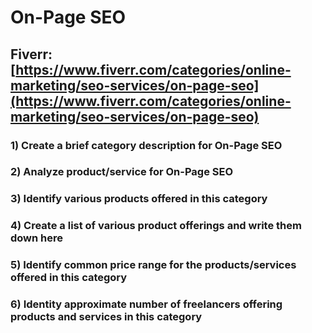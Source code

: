 # On-Page SEO
## Fiverr: [https://www.fiverr.com/categories/online-marketing/seo-services/on-page-seo](https://www.fiverr.com/categories/online-marketing/seo-services/on-page-seo)
### 1) Create a brief category description for On-Page SEO
### 2) Analyze product/service for On-Page SEO
### 3) Identify various products offered in this category
### 4) Create a list of various product offerings and write them down here
### 5) Identify common price range for the products/services offered in this category
### 6) Identity approximate number of freelancers offering products and services in this category
